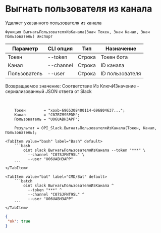 ﻿---
sidebar_position: 8
---

# Выгнать пользователя из канала
 Удаляет указанного пользователя из канала



`Функция ВыгнатьПользователяИзКанала(Знач Токен, Знач Канал, Знач Пользователь) Экспорт`

  | Параметр | CLI опция | Тип | Назначение |
  |-|-|-|-|
  | Токен | --token | Строка | Токен бота |
  | Канал | --channel | Строка | ID канала |
  | Пользователь | --user | Строка | ID пользователя |

  
  Возвращаемое значение:   Соответствие Из КлючИЗначение - сериализованный JSON ответа от Slack

<br/>




```bsl title="Пример кода"
    Токен        = "xoxb-6965308400114-696804637...";
    Канал        = "C07R7MSSPDM";
    Пользователь = "U06UABH3APP";

    Результат = OPI_Slack.ВыгнатьПользователяИзКанала(Токен, Канал, Пользователь);
```
    

 <Tabs>
  
    <TabItem value="bash" label="Bash" default>
        ```bash
            oint slack ВыгнатьПользователяИзКанала --token "***" \
              --channel "C07SJFNT9SL" \
              --user "U06UABH3APP"
        ```
    </TabItem>
  
    <TabItem value="bat" label="CMD/Bat" default>
        ```batch
            oint slack ВыгнатьПользователяИзКанала ^
              --token "***" ^
              --channel "C07SJFNT9SL" ^
              --user "U06UABH3APP"
        ```
    </TabItem>
</Tabs>


```json title="Результат"
{
 "ok": true
}
```
